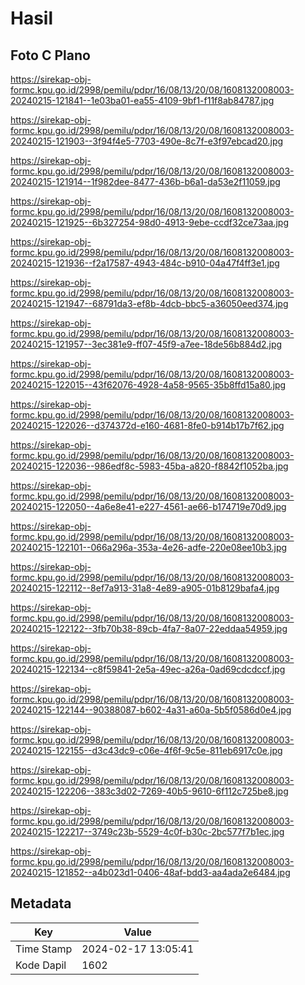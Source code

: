 # Hasil

## Foto C Plano

https://sirekap-obj-formc.kpu.go.id/2998/pemilu/pdpr/16/08/13/20/08/1608132008003-20240215-121841--1e03ba01-ea55-4109-9bf1-f11f8ab84787.jpg

https://sirekap-obj-formc.kpu.go.id/2998/pemilu/pdpr/16/08/13/20/08/1608132008003-20240215-121903--3f94f4e5-7703-490e-8c7f-e3f97ebcad20.jpg

https://sirekap-obj-formc.kpu.go.id/2998/pemilu/pdpr/16/08/13/20/08/1608132008003-20240215-121914--1f982dee-8477-436b-b6a1-da53e2f11059.jpg

https://sirekap-obj-formc.kpu.go.id/2998/pemilu/pdpr/16/08/13/20/08/1608132008003-20240215-121925--6b327254-98d0-4913-9ebe-ccdf32ce73aa.jpg

https://sirekap-obj-formc.kpu.go.id/2998/pemilu/pdpr/16/08/13/20/08/1608132008003-20240215-121936--f2a17587-4943-484c-b910-04a47f4ff3e1.jpg

https://sirekap-obj-formc.kpu.go.id/2998/pemilu/pdpr/16/08/13/20/08/1608132008003-20240215-121947--68791da3-ef8b-4dcb-bbc5-a36050eed374.jpg

https://sirekap-obj-formc.kpu.go.id/2998/pemilu/pdpr/16/08/13/20/08/1608132008003-20240215-121957--3ec381e9-ff07-45f9-a7ee-18de56b884d2.jpg

https://sirekap-obj-formc.kpu.go.id/2998/pemilu/pdpr/16/08/13/20/08/1608132008003-20240215-122015--43f62076-4928-4a58-9565-35b8ffd15a80.jpg

https://sirekap-obj-formc.kpu.go.id/2998/pemilu/pdpr/16/08/13/20/08/1608132008003-20240215-122026--d374372d-e160-4681-8fe0-b914b17b7f62.jpg

https://sirekap-obj-formc.kpu.go.id/2998/pemilu/pdpr/16/08/13/20/08/1608132008003-20240215-122036--986edf8c-5983-45ba-a820-f8842f1052ba.jpg

https://sirekap-obj-formc.kpu.go.id/2998/pemilu/pdpr/16/08/13/20/08/1608132008003-20240215-122050--4a6e8e41-e227-4561-ae66-b174719e70d9.jpg

https://sirekap-obj-formc.kpu.go.id/2998/pemilu/pdpr/16/08/13/20/08/1608132008003-20240215-122101--066a296a-353a-4e26-adfe-220e08ee10b3.jpg

https://sirekap-obj-formc.kpu.go.id/2998/pemilu/pdpr/16/08/13/20/08/1608132008003-20240215-122112--8ef7a913-31a8-4e89-a905-01b8129bafa4.jpg

https://sirekap-obj-formc.kpu.go.id/2998/pemilu/pdpr/16/08/13/20/08/1608132008003-20240215-122122--3fb70b38-89cb-4fa7-8a07-22eddaa54959.jpg

https://sirekap-obj-formc.kpu.go.id/2998/pemilu/pdpr/16/08/13/20/08/1608132008003-20240215-122134--c8f59841-2e5a-49ec-a26a-0ad69cdcdccf.jpg

https://sirekap-obj-formc.kpu.go.id/2998/pemilu/pdpr/16/08/13/20/08/1608132008003-20240215-122144--90388087-b602-4a31-a60a-5b5f0586d0e4.jpg

https://sirekap-obj-formc.kpu.go.id/2998/pemilu/pdpr/16/08/13/20/08/1608132008003-20240215-122155--d3c43dc9-c06e-4f6f-9c5e-811eb6917c0e.jpg

https://sirekap-obj-formc.kpu.go.id/2998/pemilu/pdpr/16/08/13/20/08/1608132008003-20240215-122206--383c3d02-7269-40b5-9610-6f112c725be8.jpg

https://sirekap-obj-formc.kpu.go.id/2998/pemilu/pdpr/16/08/13/20/08/1608132008003-20240215-122217--3749c23b-5529-4c0f-b30c-2bc577f7b1ec.jpg

https://sirekap-obj-formc.kpu.go.id/2998/pemilu/pdpr/16/08/13/20/08/1608132008003-20240215-121852--a4b023d1-0406-48af-bdd3-aa4ada2e6484.jpg


## Metadata

| Key        | Value               |
| ---------- | ------------------- |
| Time Stamp | 2024-02-17 13:05:41 |
| Kode Dapil | 1602                |



